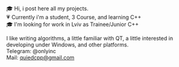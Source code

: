 🎓 Hi, i post here all my projects.                                                                                                       
💗 Currently i'm a student, 3 Course, and learning C++                                                                                                
🎓 I'm looking for work in Lviv as Trainee/Junior C++                                                                                             

I like writing algorithms, a little familiar with QT, a little interested in developing under Windows, and other platforms.                                                        
Telegram: @onlyinc                                                                                      
Mail: quiedcpp@gmail.com                                            
